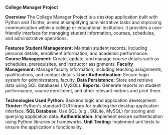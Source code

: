 **College Manager Project**

**Overview**
The College Manager Project is a desktop application built with Python and Tkinter, aimed at simplifying administrative tasks and improving communication within a college or educational institution. It provides a user-friendly interface for managing student information, courses, schedules, and administrative operations.

**Features**
**Student Management:** Maintain student records, including personal details, enrollment information, and academic performance.
**Course Management:** Create, update, and manage course details such as schedules, prerequisites, and instructor assignments.
**Faculty Management:** Manage faculty information, including teaching assignments, qualifications, and contact details.
**User Authentication:** Secure login system for administrators, faculty.
**Data Persistence:** Store and retrieve data using SQL databases ( MySQL).
**Reports:** Generate reports on student performance, course enrollment, and other relevant metrics and print them.

**Technologies Used**
**Python:** Backend logic and application development.
**Tkinter:** Python's standard GUI library for building the desktop application interface.
**SQL Database:** Use SQL (e.g., SQLite, MySQL) for storing and querying application data.
**Authentication:** Implement secure authentication using Python libraries or frameworks.
**Unit Testing:** Implement unit tests to ensure the application's functionality.
